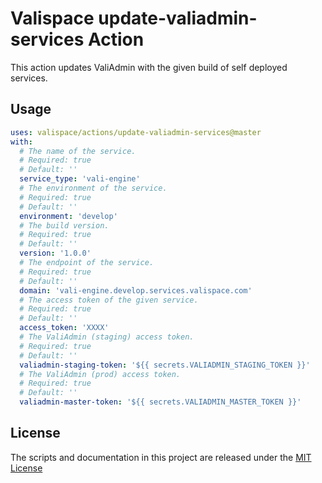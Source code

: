 # Valispace update-valiadmin-services Action

This action updates ValiAdmin with the given build of self deployed services.

## Usage

<!-- start usage -->
```yaml
uses: valispace/actions/update-valiadmin-services@master
with:
  # The name of the service.
  # Required: true
  # Default: ''
  service_type: 'vali-engine'
  # The environment of the service.
  # Required: true
  # Default: ''
  environment: 'develop'
  # The build version.
  # Required: true
  # Default: ''
  version: '1.0.0'
  # The endpoint of the service.
  # Required: true
  # Default: ''
  domain: 'vali-engine.develop.services.valispace.com'
  # The access token of the given service.
  # Required: true
  # Default: ''
  access_token: 'XXXX'
  # The ValiAdmin (staging) access token.
  # Required: true
  # Default: ''
  valiadmin-staging-token: '${{ secrets.VALIADMIN_STAGING_TOKEN }}'
  # The ValiAdmin (prod) access token.
  # Required: true
  # Default: ''
  valiadmin-master-token: '${{ secrets.VALIADMIN_MASTER_TOKEN }}'
```
<!-- end usage -->

## License

The scripts and documentation in this project are released under the [MIT License](LICENSE)
